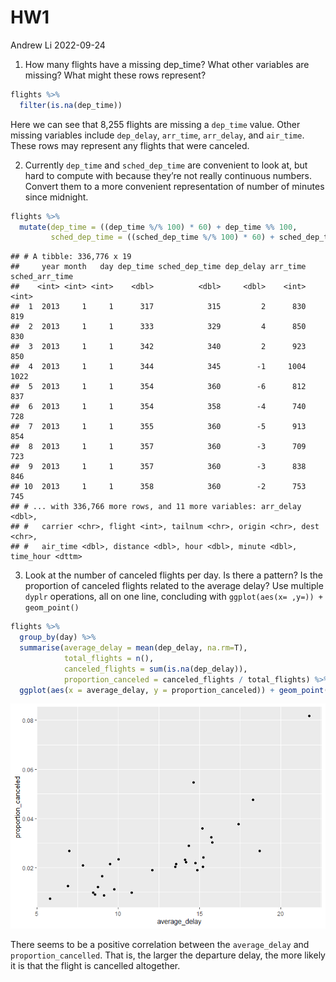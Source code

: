HW1
================
Andrew Li
2022-09-24

1.  How many flights have a missing dep_time? What other variables are
    missing? What might these rows represent?

``` r
flights %>%
  filter(is.na(dep_time))
```

Here we can see that 8,255 flights are missing a `dep_time` value. Other
missing variables include `dep_delay`, `arr_time`, `arr_delay`, and
`air_time`. These rows may represent any flights that were canceled.

2.  Currently `dep_time` and `sched_dep_time` are convenient to look at,
    but hard to compute with because they’re not really continuous
    numbers. Convert them to a more convenient representation of number
    of minutes since midnight.

``` r
flights %>%
  mutate(dep_time = ((dep_time %/% 100) * 60) + dep_time %% 100,
         sched_dep_time = ((sched_dep_time %/% 100) * 60) + sched_dep_time %% 100)
```

    ## # A tibble: 336,776 x 19
    ##     year month   day dep_time sched_dep_time dep_delay arr_time sched_arr_time
    ##    <int> <int> <int>    <dbl>          <dbl>     <dbl>    <int>          <int>
    ##  1  2013     1     1      317            315         2      830            819
    ##  2  2013     1     1      333            329         4      850            830
    ##  3  2013     1     1      342            340         2      923            850
    ##  4  2013     1     1      344            345        -1     1004           1022
    ##  5  2013     1     1      354            360        -6      812            837
    ##  6  2013     1     1      354            358        -4      740            728
    ##  7  2013     1     1      355            360        -5      913            854
    ##  8  2013     1     1      357            360        -3      709            723
    ##  9  2013     1     1      357            360        -3      838            846
    ## 10  2013     1     1      358            360        -2      753            745
    ## # ... with 336,766 more rows, and 11 more variables: arr_delay <dbl>,
    ## #   carrier <chr>, flight <int>, tailnum <chr>, origin <chr>, dest <chr>,
    ## #   air_time <dbl>, distance <dbl>, hour <dbl>, minute <dbl>, time_hour <dttm>

3.  Look at the number of canceled flights per day. Is there a pattern?
    Is the proportion of canceled flights related to the average delay?
    Use multiple `dyplr` operations, all on one line, concluding with
    `ggplot(aes(x= ,y=)) + geom_point()`

``` r
flights %>%
  group_by(day) %>%
  summarise(average_delay = mean(dep_delay, na.rm=T),
            total_flights = n(),
            canceled_flights = sum(is.na(dep_delay)),
            proportion_canceled = canceled_flights / total_flights) %>%
  ggplot(aes(x = average_delay, y = proportion_canceled)) + geom_point()
```

![](README_files/figure-gfm/unnamed-chunk-3-1.png)<!-- -->

There seems to be a positive correlation between the `average_delay` and
`proportion_cancelled`. That is, the larger the departure delay, the
more likely it is that the flight is cancelled altogether.
